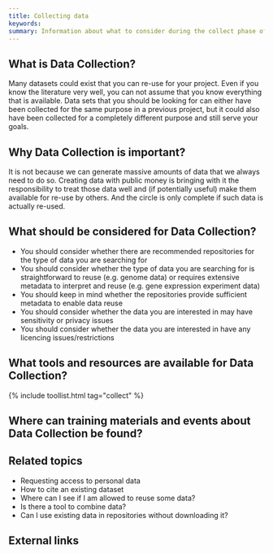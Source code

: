 ```yaml
---
title: Collecting data
keywords:
summary: Information about what to consider during the collect phase of the data cycle
---
```


## What is Data Collection?
Many datasets could exist that you can re-use for your project. Even if you know the literature very well, you can not assume that you know everything that is available. Data sets that you should be looking for can either have been collected for the same purpose in a previous project, but it could also have been collected for a completely different purpose and still serve your goals.

## Why Data Collection is important?
It is not because we can generate massive amounts of data that we always need to do so. Creating data with public money is bringing with it the responsibility to treat those data well and (if potentially useful) make them available for re-use by others. And the circle is only complete if such data is actually re-used.

## What should be considered for Data Collection?

* You should consider whether there are recommended repositories for the type of data you are searching for
* You should consider whether the type of data you are searching for is straightforward to reuse (e.g. genome data) or requires extensive metadata to interpret and reuse (e.g. gene expression experiment data)
* You should keep in mind whether the repositories provide sufficient metadata to enable data reuse
* You should consider whether the data you are interested in may have sensitivity or privacy issues
* You should consider whether the data you are interested in have any licencing issues/restrictions

## What tools and resources are available for Data Collection?
{% include toollist.html tag="collect" %}

## Where can training materials and events about Data Collection be found?

## Related topics
* Requesting access to personal data
* How to cite an existing dataset
* Where can I see if I am allowed to reuse some data?
* Is there a tool to combine data?
* Can I use existing data in repositories without downloading it?

## External links
